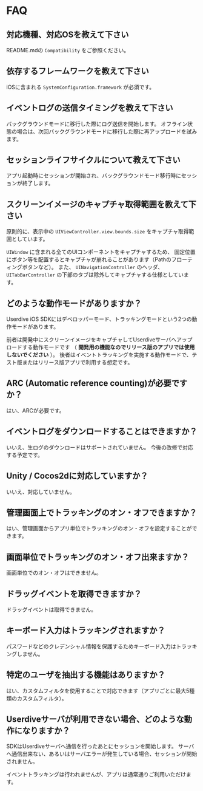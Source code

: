 # FAQ

## 対応機種、対応OSを教えて下さい

README.mdの `Compatibility` をご参照ください。


## 依存するフレームワークを教えて下さい

iOSに含まれる `SystemConfiguration.framework` が必須です。


## イベントログの送信タイミングを教えて下さい

バックグラウンドモードに移行した際にログ送信を開始します。
オフライン状態の場合は、次回バックグラウンドモードに移行した際に再アップロードを試みます。


## セッションライフサイクルについて教えて下さい

アプリ起動時にセッションが開始され、バックグラウンドモード移行時にセッションが終了します。	


## スクリーンイメージのキャプチャ取得範囲を教えて下さい

原則的に、表示中の `UIViewController.view.bounds.size` をキャプチャ取得範囲としています。

`UIWindow` に含まれる全てのUIコンポーネントをキャプチャするため、
固定位置にボタン等を配置するとキャプチャが崩れることがあります（Pathのフローティングボタンなど）。
また、 `UINavigationController` のヘッダ、 `UITabBarController` の下部のタブは除外してキャプチャする仕様としています。


## どのような動作モードがありますか？

Userdive iOS SDKにはデベロッパーモード、トラッキングモードという2つの動作モードがあります。

前者は開発中にスクリーンイメージをキャプチャしてUserdiveサーバへアップロードする動作モードです
（ **開発用の機能なのでリリース版のアプリでは使用しないでください** ）。
後者はイベントトラッキングを実施する動作モードで、テスト版またはリリース版アプリで利用する想定です。


## ARC (Automatic reference counting)が必要ですか？

はい、ARCが必要です。


## イベントログをダウンロードすることはできますか？

いいえ、生ログのダウンロードはサポートされていません。
今後の改修で対応する予定です。


## Unity / Cocos2dに対応していますか？

いいえ、対応していません。


## 管理画面上でトラッキングのオン・オフできますか？

はい、管理画面からアプリ単位でトラッキングのオン・オフを設定することができます。


## 画面単位でトラッキングのオン・オフ出来ますか？

画面単位でのオン・オフはできません。


## ドラッグイベントを取得できますか？

ドラッグイベントは取得できません。


## キーボード入力はトラッキングされますか？

パスワードなどのクレデンシャル情報を保護するためキーボード入力はトラッキングしません。


## 特定のユーザを抽出する機能はありますか？

はい、カスタムフィルタを使用することで対応できます（アプリごとに最大5種類のカスタムフィルタ）。


## Userdiveサーバが利用できない場合、どのような動作になりますか？

SDKはUserdiveサーバへ通信を行ったあとにセッションを開始します。
サーバへ通信出来ない、あるいはサーバエラーが発生している場合、セッションが開始されません。

イベントトラッキングは行われませんが、アプリは通常通りご利用いただけます。
